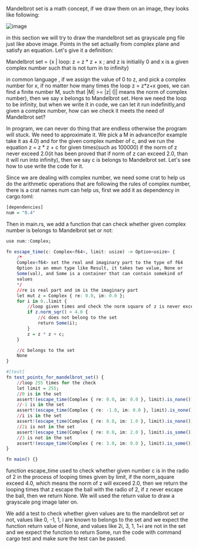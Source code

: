 Mandelbrot set is a math concept, if we draw them on an image, they looks like following:

![image](https://github.com/wycl16514/rust_multithread/assets/7506958/75c984bf-2531-498e-880a-5a5ee7b9e0c7)

in this section we will try to draw the mandelbrot set as grayscale png file just like above image. Points in the set actually from complex plane and satisfy an
equation. Let's give it a definition:

Mandelbrot set = {x | loop: z = z * z + x ; and z is initialily 0 and x is a given complex number such that is not turn in to infinity}

in common language , if we assign the value of 0 to z, and pick a complex number for x, if no matter how many times the loop z = z*z+x goes, we can find a finite
number M, such that |M| >= |z| (|| means the norm of complex number), then we say x belongs to Mandelbrot set. Here we need the loop to be infinity, 
but when we write it in code, we can let it run indefinitly,and given a complex number, how can we check it meets the need of Mandelbrot set?

In program, we can never do thing that are endless otherwise the program will stuck. We need to approximate it. We pick a M in advance(for example take it as 4.0)
and for the given complex number of c, and we run the equation z = z * z + c for given times(such as 100000) if the norm of z never exceed 2.0(it has been 
proved that if norm of z can exceed 2.0, than it will run into infinity), then we say c is belongs to Mandelbrot set. Let's see how to use write the code for it.

Since we are dealing with complex number, we need some crat to help us do the arithmetic operations that are following the rules of complex number, there is a crat
names num can help us, first we add it as dependency in cargo.toml:
```r
[dependencies]
num = "0.4"
```
Then in main.rs, we add a function that can check whether given complex number is belongs to Mandelbrot set or not:
```r
use num::Complex;

fn escape_time(c: Complex<f64>, limit: usize) -> Option<usize> {
    /*
    Complex<f64> set the real and imaginary part to the type of f64
    Option is an emun type like Result, it takes two value, None or
    Some(val), and Some is a container that can contain somekind of
    values
    */
    //re is real part and im is the imaginary part
    let mut z = Complex { re: 0.0, im: 0.0 };
    for i in 0..limit {
        //loop given times and check the norm square of z is never exceed 4.0
        if z.norm_sqr() > 4.0 {
            //c does not belong to the set
            return Some(i);
        }
        z = z * z + c;
    }

    //c belongs to the set
    None
}

#[test]
fn test_points_for_mandelbrot_set() {
    //loop 255 times for the check
    let limit = 255;
    //0 is in the set
    assert!(escape_time(Complex { re: 0.0, im: 0.0 }, limit).is_none());
    //-1 is in the set
    assert!(escape_time(Complex { re: -1.0, im: 0.0 }, limit).is_none());
    //i is in the set
    assert!(escape_time(Complex { re: 0.0, im: 1.0 }, limit).is_none());
    //2i is not in the set
    assert!(escape_time(Complex { re: 0.0, im: 2.0 }, limit).is_some());
    //3 is not in the set
    assert!(escape_time(Complex { re: 3.0, im: 0.0 }, limit).is_some());
}

fn main() {}

```
function escape_time used to check whether given number c is in the radio of 2 in the process of looping times given by limit, if the norm_square exceed 4.0, which
means the norm of z will exceed 2.0, then we return the looping times that z escape the ball with the radio of 2, if z never escape the ball, then we return None. 
We will used the return value to draw a grayscale png image later on.

We add a test to check whether given values are to the mandelbrot set or not, values like 0, -1, 1, i are known to belongs to the set and we expect the function 
return value of None, and values like 2i, 3, 1, 1+i are not in the set and we expect the function to return Some, run the code with command cargo test and make 
sure the test can be passed.


